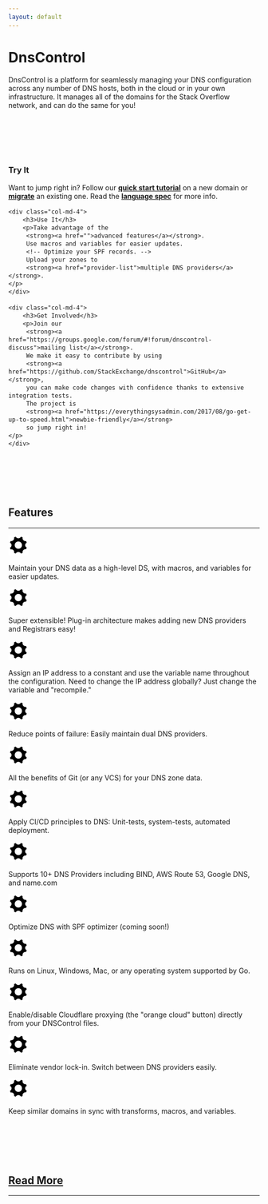 ```yaml
---
layout: default
---
```


<div class="row jumbotron">
	<div class="col-md-12">
		<div>
			<h1 class="hometitle">DnsControl</h1>
			<p class="lead">DnsControl is a platform for seamlessly managing your DNS configuration across any number of DNS hosts, both in the cloud or in your own infrastructure. It manages all of the domains for the Stack Overflow network, and can do the same for you!</p>
		</div>
	</div>
</div>

<div class="row text-center" style="padding-top: 75px;">
	<div class="col-md-4">
		<h3>Try It</h3>
		<p>Want to jump right in? Follow our
         <strong><a href="getting-started">quick start tutorial</a></strong>
         on a new domain or
         <strong><a href="migrating">migrate</a></strong>
         an existing one. Read the
         <strong><a href="js">language spec</a></strong>
         for more info.
    </p>
	</div>

	<div class="col-md-4">
		<h3>Use It</h3>
		<p>Take advantage of the
         <strong><a href="">advanced features</a></strong>.
         Use macros and variables for easier updates.
         <!-- Optimize your SPF records. -->
         Upload your zones to
         <strong><a href="provider-list">multiple DNS providers</a></strong>.
    </p>
	</div>

	<div class="col-md-4">
		<h3>Get Involved</h3>
		<p>Join our
         <strong><a href="https://groups.google.com/forum/#!forum/dnscontrol-discuss">mailing list</a></strong>.
         We make it easy to contribute by using
         <strong><a href="https://github.com/StackExchange/dnscontrol">GitHub</a></strong>,
         you can make code changes with confidence thanks to extensive integration tests.
         The project is 
         <strong><a href="https://everythingsysadmin.com/2017/08/go-get-up-to-speed.html">newbie-friendly</a></strong>
         so jump right in!
    </p>
	</div>
</div>

<div class="row" style="padding-top: 75px"><div class='col-md-4 col-md-offset-4'><h2 class="text-center feature-header">Features</h2></div></div>
<hr class="feature">

<div class="row">
	<div class="col-md-6 left">
		<div class="col-md-2 left ">
			<img class="fpicon" src="public/cog.svg" style="max-height: 40px; max-width: 40px;">
		</div>
		<div class="col-md-10">
			<p class="smaller">Maintain your DNS data as a high-level DS, with macros, and variables for easier updates.</p>
		</div>
	</div>
	<div class="col-md-6 right">
		<div class="col-md-2 left"><img class="fpicon" src="public/cog.svg" style="max-height: 40px; max-width: 40px;"></div>
		<div class="col-md-10">
		<p class="smaller">Super extensible! Plug-in architecture makes adding new DNS providers and Registrars easy!</p>
		</div>
	</div>
</div>

<div class="row">
	<div class="col-md-6 left">
		<div class="col-md-2 left ">
			<img class="fpicon" src="public/cog.svg" style="max-height: 40px; max-width: 40px;">
		</div>
		<div class="col-md-10">
			<p class="smaller">Assign an IP address to a constant and use the variable name throughout the configuration. Need to change the IP address globally? Just change the variable and "recompile."</p>
		</div>
	</div>
	<div class="col-md-6 right">
		<div class="col-md-2 left"><img class="fpicon" src="public/cog.svg" style="max-height: 40px; max-width: 40px;"></div>
		<div class="col-md-10">
		<p class="smaller">Reduce points of failure: Easily maintain  dual DNS providers.</p>
		</div>
	</div>
</div>

<div class="row">
	<div class="col-md-6 left">
		<div class="col-md-2 left ">
			<img class="fpicon" src="public/cog.svg" style="max-height: 40px; max-width: 40px;">
		</div>
		<div class="col-md-10">
			<p class="smaller">All the benefits of Git (or any VCS) for your DNS zone data.</p>
		</div>
	</div>
	<div class="col-md-6 right">
		<div class="col-md-2 left"><img class="fpicon" src="public/cog.svg" style="max-height: 40px; max-width: 40px;"></div>
		<div class="col-md-10">
		<p class="smaller">Apply CI/CD principles to DNS: Unit-tests, system-tests, automated deployment.</p>
		</div>
	</div>
</div>

<div class="row">
	<div class="col-md-6 left">
		<div class="col-md-2 left ">
			<img class="fpicon" src="public/cog.svg" style="max-height: 40px; max-width: 40px;">
		</div>
		<div class="col-md-10">
			<p class="smaller">Supports 10+ DNS Providers including BIND, AWS Route 53, Google DNS, and name.com</p>
		</div>
	</div>
	<div class="col-md-6 right">
		<div class="col-md-2 left"><img class="fpicon" src="public/cog.svg" style="max-height: 40px; max-width: 40px;"></div>
		<div class="col-md-10">
		<p class="smaller">Optimize DNS with SPF optimizer (coming soon!)</p>
		</div>
	</div>
</div>

<div class="row">
	<div class="col-md-6 left">
		<div class="col-md-2 left ">
			<img class="fpicon" src="public/cog.svg" style="max-height: 40px; max-width: 40px;">
		</div>
		<div class="col-md-10">
			<p class="smaller">Runs on Linux, Windows, Mac, or any operating system supported by Go.</p>
		</div>
	</div>
	<div class="col-md-6 right">
		<div class="col-md-2 left"><img class="fpicon" src="public/cog.svg" style="max-height: 40px; max-width: 40px;"></div>
		<div class="col-md-10">
		<p class="smaller">Enable/disable Cloudflare proxying (the "orange cloud" button) directly from your DNSControl files.</p>
		</div>
	</div>
</div>

<div class="row">
	<div class="col-md-6 left">
		<div class="col-md-2 left ">
			<img class="fpicon" src="public/cog.svg" style="max-height: 40px; max-width: 40px;">
		</div>
		<div class="col-md-10">
			<p class="smaller">Eliminate vendor lock-in. Switch between DNS providers easily.</p>
		</div>
	</div>
	<div class="col-md-6 right">
		<div class="col-md-2 left"><img class="fpicon" src="public/cog.svg" style="max-height: 40px; max-width: 40px;"></div>
		<div class="col-md-10">
		<p class="smaller">Keep similar domains in sync with transforms, macros, and variables.</p>
		</div>
	</div>
</div>


<div class="row" style="padding-top: 75px"><div class='col-md-4 col-md-offset-4'><h2 class="text-center feature-header"><a href="toc">Read More</a></h2></div></div>
<hr class="feature">
